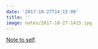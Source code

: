 ```yaml
---
date: '2017-10-27T14:15:00'
title: ''
image: notes/2017-10-27-1415.jpg
---
```

[Note to self](https://ethanmarcotte.com/wrote/seven-into-seven/).

